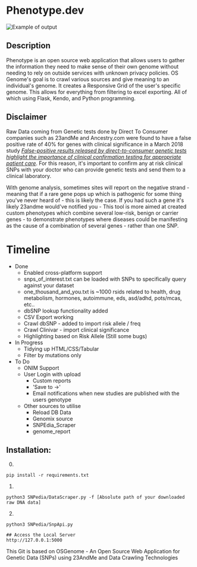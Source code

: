 # Phenotype.dev

![Example of output](https://github.com/glasgowm148/Phenotype/blob/master/images/phenotype.png)
## Description
Phenotype is an open source web application that allows users to gather the information they need to make sense of their own genome without needing to rely on outside services with unknown privacy policies. OS Genome's goal is to crawl various sources and give meaning to an individual's genome. It creates a Responsive Grid of the user's specific genome. This allows for everything from filtering to excel exporting. All of which using Flask, Kendo, and Python programming.

## Disclaimer
Raw Data coming from Genetic tests done by Direct To Consumer companies such as 23andMe and Ancestry.com were found to have a false positive rate of 40% for genes with clinical significance in a March 2018 study [*False-positive results released by direct-to-consumer genetic tests highlight the importance of clinical confirmation testing for appropriate patient care*](https://www.nature.com/articles/gim201838). For this reason, it's important to confirm any at risk clinical SNPs with your doctor who can provide genetic tests and send them to a clinical laboratory.

With genome analysis, sometimes sites will report on the negative strand - meaning that if a rare gene pops up which is pathogenic for some thing you've never heard of - this is likely the case. If you had such a gene it's likely 23andme would've notified you - This tool is more aimed at created custom phenotypes which combine several low-risk, benign or carrier genes - to demonstrate phenotypes where diseases could be manifesting as the cause of a combination of several genes - rather than one SNP.


# Timeline
* Done
    * Enabled cross-platform support
    * snps_of_interest.txt can be loaded with SNPs to specifically query against your dataset
    * one_thousand_and_you.txt is ~1000 rsids related to health, drug metabolism, hormones, autoimmune, eds, asd/adhd, pots/mcas, etc..
    * dbSNP lookup functionality added
    * CSV Export working
    * Crawl dbSNP - added to import risk allele / freq
    * Crawl Clinivar - import clinical significance
    * Highlighting based on Risk Allele (Still some bugs)
* In Progress
  * Tidying up HTML/CSS/Tabular 
  * Filter by mutations only
* To Do
  * ONIM Support
  * User Login with upload
    * Custom reports
    * 'Save to ->' 
    * Email notifications when new studies are published with the users genotype
  * Other sources to utilise
    * Reload DB Data
    * Genomix source
    * SNPEdia_Scraper
    * genome_report

## Installation:


0.
```
pip install -r requirements.txt
```
1. 
```
python3 SNPedia/DataScraper.py -f [Absolute path of your downloaded raw DNA data]
```

2.
```
python3 SNPedia/SnpApi.py
```
```
## Access the Local Server
http://127.0.0.1:5000
```

This Git is based on OSGenome - An Open Source Web Application for Genetic Data (SNPs) using 23AndMe and Data Crawling Technologies

